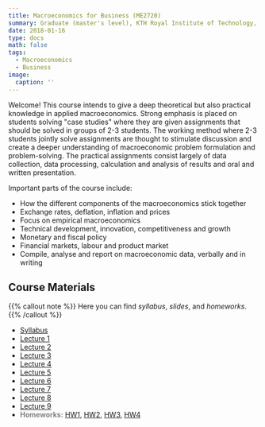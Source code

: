 ```yaml
---
title: Macroeconomics for Business (ME2720)
summary: Graduate (master's level), KTH Royal Institute of Technology, Fall 2017
date: 2018-01-16
type: docs
math: false
tags:
  - Macroeconomics
  - Business
image:
  caption: ''
---
```



Welcome! This course intends to give a deep theoretical but also practical knowledge in applied macroeconomics. Strong emphasis is placed on students solving "case studies" where they are given assignments that should be solved in groups of 2-3 students. The working method where 2-3 students jointly solve assignments are thought to stimulate discussion and create a deeper understanding of macroeconomic problem formulation and problem-solving. The practical assignments consist largely of data collection, data processing, calculation and analysis of results and oral and written presentation.

Important parts of the course include:
  * How the different components of the macroeconomics stick together
  * Exchange rates, deflation, inflation and prices
  * Focus on empirical macroeconomics
  * Technical development, innovation, competitiveness and growth
  * Monetary and fiscal policy
  * Financial markets, labour and product market
  * Compile, analyse and report on macroeconomic data, verbally and in writing

## Course Materials

{{% callout note %}}
Here you can find _syllabus_, _slides_, and _homeworks_.
{{% /callout %}}

  * [Syllabus](syllabus/Syllabus_ME2720_2017.pdf)
  * [Lecture 1](slides/Lect1_ME2720.pdf)
  * [Lecture 2](slides/Lect2_ME2720.pdf)
  * [Lecture 3](slides/Lect3_ME2720.pdf)
  * [Lecture 4](slides/Lect4_ME2720.pdf)
  * [Lecture 5](slides/Lect5_ME2720.pdf)
  * [Lecture 6](slides/Lect6_ME2720.pdf)
  * [Lecture 7](slides/Lect7_ME2720.pdf)
  * [Lecture 8](slides/Lect8_ME2720.pdf)
  * [Lecture 9](slides/Lect9_ME2720.pdf)
  * <span style="color:gray"> <b>Homeworks:</b> </span> [HW1](homeworks/HW1.pdf), [HW2](homeworks/HW2.pdf), [HW3](homeworks/HW3.pdf), [HW4](homeworks/HW4.pdf)
